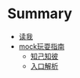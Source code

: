 # Summary

* [读我](README.md)
* [mock玩耍指南](docs/mock玩耍指南.md)
    * [知己知彼](docs/mock玩耍指南/知己知彼.md)
    * [入口解析](docs/mock玩耍指南/入口解析.md)

